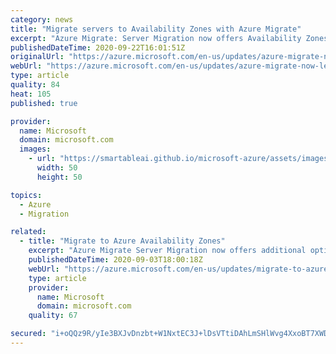 ```yaml
---
category: news
title: "Migrate servers to Availability Zones with Azure Migrate"
excerpt: "Azure Migrate: Server Migration now offers Availability Zones, a platform native capability."
publishedDateTime: 2020-09-22T16:01:51Z
originalUrl: "https://azure.microsoft.com/en-us/updates/azure-migrate-now-lets-you-migrate-servers-to-availability-zones/"
webUrl: "https://azure.microsoft.com/en-us/updates/azure-migrate-now-lets-you-migrate-servers-to-availability-zones/"
type: article
quality: 84
heat: 105
published: true

provider:
  name: Microsoft
  domain: microsoft.com
  images:
    - url: "https://smartableai.github.io/microsoft-azure/assets/images/organizations/microsoft.com-50x50.jpg"
      width: 50
      height: 50

topics:
  - Azure
  - Migration

related:
  - title: "Migrate to Azure Availability Zones"
    excerpt: "Azure Migrate Server Migration now offers additional options to help you meet the resiliency requirements for business critical workloads that you are migrating to Azure by taking advantage of platform native capabilities like Availability Zones.  "
    publishedDateTime: 2020-09-03T18:00:18Z
    webUrl: "https://azure.microsoft.com/en-us/updates/migrate-to-azure-availability-zones/"
    type: article
    provider:
      name: Microsoft
      domain: microsoft.com
    quality: 67

secured: "i+oQQz9R/yIe3BXJvDnzbt+W1NxtEC3J+lDsVTtiDAhLmSHlWvg4XxoBT7XWDkiaf7fB/ghw4OB/b9FEgJfOxCUCkCwu5TWF3Pgt0ulMFxQLDIGNCdADC2EC1E/yWD02tvWFBzAyCm7nhUyTBBksYZ+l7rJ7BkI35UMpUhRmqcF6tuoRrwcTqJHXmE5zzyMsuL0QvDpRkOF6bdqKtYUPn1eiLyjiVEgtWoJ3PTx9alsj310bgmKMWcYU/DogDgV4Wutky4eEEkpVr4dqXJMrk6C3Hal8sWXHFwVIqpCxp041gTk8wth7ST5tS1nTW4IHImSYc48uAhSHQqL49LvZp0uUPiCAzQrWp+/77h48peY=;cCJCJ8fqo0tlZAVkRBwGxw=="
---
```


